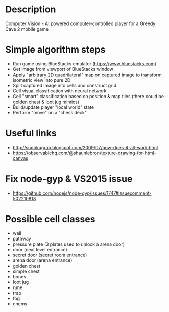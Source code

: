 # Description
Computer Vision - AI powered computer-controlled player for a Greedy Cave 2 mobile game

# Simple algorithm steps
- Run game using BlueStacks emulator (https://www.bluestacks.com)
- Get image from viewport of BlueStacks window
- Apply "arbitrary 2D quadrilateral" map on captured image to transform isometric view into pure 2D
- Split captured image into cells and construct grid
- Cell visual classification with neural network
- Cell "smart" classification based on position & map tiles (there could be golden chest & loot jug mimics)
- Build/update player "local world" state
- Perform "move" on a "chess deck"

# Useful links
- http://sudokugrab.blogspot.com/2009/07/how-does-it-all-work.html
- https://observablehq.com/@shaunlebron/texture-drawing-for-html-canvas

# Fix node-gyp & VS2015 issue
- https://github.com/nodejs/node-gyp/issues/1747#issuecomment-502210818

# Possible cell classes
- wall
- pathway
- pressure plate (3 plates used to unlock a arena door)
- door (next level entrance)
- secret door (secret room entrance)
- arena door (arena entrance)
- golden chest
- simple chest
- bones
- loot jug
- rune
- trap
- fog
- enemy